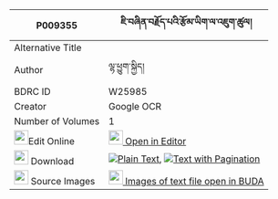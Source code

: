 |P009355|ཇི་བཞིན་བརྗོད་པའི་རྩོམ་ཡིག་ལ་འཇུག་ཚུལ། 
| --- | --- 
|Alternative Title |
|Author| ལྷ་ཕྱུག་སྐྱིད།
|BDRC ID | W25985
|Creator | Google OCR
|Number of Volumes| 1
|<img width="25" src="https://img.icons8.com/color/25/000000/edit-property.png">Edit Online| [<img width="25" src="https://avatars.githubusercontent.com/u/45091458?s=200&v=4"> Open in Editor](http://editor.openpecha.org/P009355)
|<img width="25" src="https://img.icons8.com/fluent/48/000000/download-2.png"/>  Download | [![](https://img.icons8.com/color/20/000000/txt.png)Plain Text](https://github.com/Openpecha/P009355/releases/download/v1/jishyin_jopa_i_tsomyik_la_juk__plain_P009355.zip), [![](https://img.icons8.com/color/20/000000/txt.png)Text with Pagination](https://github.com/Openpecha/P009355/releases/download/v1/jishyin_jopa_i_tsomyik_la_juk__pages_P009355.zip)
|<img width="25" src="https://img.icons8.com/plasticine/100/000000/pictures-folder.png"/>  Source Images | [<img width="25" src="https://library.bdrc.io/icons/BUDA-small.svg"> Images of text file open in BUDA](https://library.bdrc.io/show/bdr:W25985)